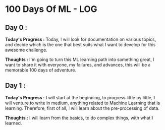 <h1>100 Days Of ML - LOG</h1>
<h2>Day 0 :</h2>
<strong>Today's Progress :</strong> Today, I will look for documentation on various topics, 
and decide which is the one that best suits what I want to develop for this awesome challenge.

<strong>Thoughts :</strong> I'm going to turn this ML learning path into something great, 
I want to share it with everyone, my failures, and advances, this will be a memorable 100 days of adventure.

<h2>Day 1 : </h2>
<strong>Today's Progress :</strong> I will start at the beginning, to progress little by little, I will venture to write in medium, anything related to Machine Learning that is learning. Therefore, first of all, I will learn about the pre-processing of data.

<strong>Thoughts :</strong> I will learn from the basics, to do complex things, with what I learned.




